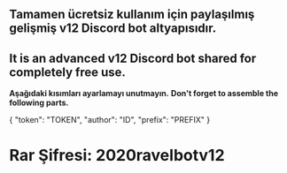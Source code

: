 ## Tamamen ücretsiz kullanım için paylaşılmış gelişmiş v12 Discord bot altyapısıdır.
## It is an advanced v12 Discord bot shared for completely free use.


**Aşağıdaki kısımları ayarlamayı unutmayın.**
**Don't forget to assemble the following parts.**

{
  "token": "TOKEN",
  "author": "ID",
  "prefix": "PREFIX"
}

# Rar Şifresi: 2020ravelbotv12
